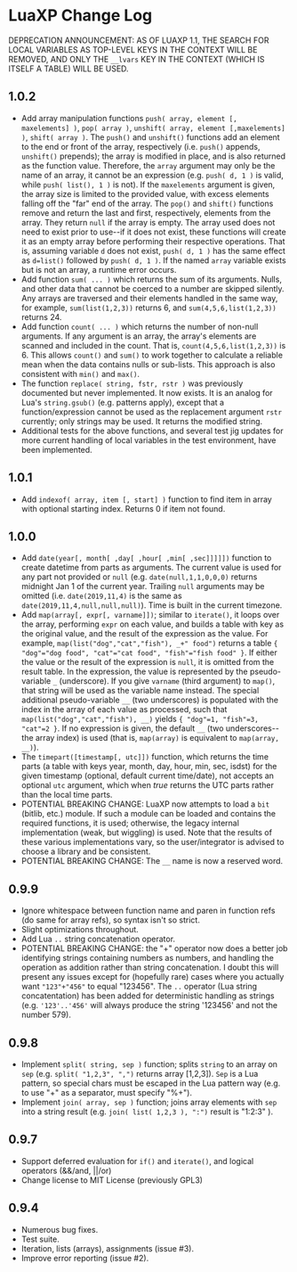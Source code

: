 # LuaXP Change Log

DEPRECATION ANNOUNCEMENT: AS OF LUAXP 1.1, THE SEARCH FOR LOCAL VARIABLES AS TOP-LEVEL KEYS IN THE CONTEXT WILL BE REMOVED, AND ONLY THE `__lvars` KEY IN THE CONTEXT (WHICH IS ITSELF A TABLE) WILL BE USED.

## 1.0.2

* Add array manipulation functions `push( array, element [, maxelements] )`, `pop( array )`, `unshift( array, element [,maxelements] )`, `shift( array )`. The `push()` and `unshift()` functions add an element to the end or front of the array, respectively (i.e. `push()` appends, `unshift()` prepends); the array is modified in place, and is also returned as the function value. Therefore, the `array` argument may only be the name of an array, it cannot be an expression (e.g. `push( d, 1 )` is valid, while `push( list(), 1 )` is not). If the `maxelements` argument is given, the array size is limited to the provided value, with excess elements falling off the "far" end of the array. The `pop()` and `shift()` functions remove and return the last and first, respectively, elements from the array. They return `null` if the array is empty. The array used does not need to exist prior to use--if it does not exist, these functions will create it as an empty array before performing their respective operations. That is, assuming variable `d` does not exist, `push( d, 1 )` has the same effect as `d=list()` followed by `push( d, 1 )`. If the named `array` variable exists but is not an array, a runtime error occurs.
* Add function `sum( ... )` which returns the sum of its arguments. Nulls, and other data that cannot be coerced to a number are skipped silently. Any arrays are traversed and their elements handled in the same way, for example, `sum(list(1,2,3))` returns 6, and `sum(4,5,6,list(1,2,3))` returns 24.
* Add function `count( ... )` which returns the number of non-null arguments. If any argument is an array, the array's elements are scanned and included in the count. That is, `count(4,5,6,list(1,2,3))` is 6. This allows `count()` and `sum()` to work together to calculate a reliable mean when the data contains nulls or sub-lists. This approach is also consistent with `min()` and `max()`.
* The function `replace( string, fstr, rstr )` was previously documented but never implemented. It now exists. It is an analog for Lua's `string.gsub()` (e.g. patterns apply), except that a function/expression cannot be used as the replacement argument `rstr` currently; only strings may be used. It returns the modified string.
* Additional tests for the above functions, and several test jig updates for more current handling of local variables in the test environment, have been implemented.

## 1.0.1

* Add `indexof( array, item [, start] )` function to find item in array with optional starting index. Returns 0 if item not found.

## 1.0.0

* Add `date(year[, month[ ,day[ ,hour[ ,min[ ,sec]]]]])` function to create datetime from parts as arguments. The current value is used for any part not provided or `null` (e.g. `date(null,1,1,0,0,0)` returns midnight Jan 1 of the current year. Trailing `null` arguments may be omitted (i.e. `date(2019,11,4)` is the same as `date(2019,11,4,null,null,null)`). Time is built in the current timezone.
* Add `map(array[, expr[, varname]])`; similar to `iterate()`, it loops over the array, performing `expr` on each value, and builds a table with key as the original value, and the result of the expression as the value. For example, `map(list("dog","cat","fish"), _+" food")` returns a table `{ "dog"="dog food", "cat"="cat food", "fish"="fish food" }`. If either the value or the result of the expression is `null`, it is omitted from the result table. In the expression, the value is represented by the pseudo-variable `_` (underscore). If you give `varname` (third argument) to `map()`, that string will be used as the variable name instead. The special additional pseudo-variable `__` (two underscores) is populated with the index in the array of each value as processed, such that `map(list("dog","cat","fish"), __)` yields `{ "dog"=1, "fish"=3, "cat"=2 }`. If no expression is given, the default `__` (two underscores--the array index) is used (that is, `map(array)` is equivalent to `map(array, __)`).
* The `timepart([timestamp[, utc]])` function, which returns the time parts (a table with keys year, month, day, hour, min, sec, isdst) for the given timestamp (optional, default current time/date), not accepts an optional `utc` argument, which when *true* returns the UTC parts rather than the local time parts.
* POTENTIAL BREAKING CHANGE: LuaXP now attempts to load a `bit` (bitlib, etc.) module. If such a module can be loaded and contains the required functions, it is used; otherwise, the legacy internal implementation (weak, but wiggling) is used. Note that the results of these various implementations vary, so the user/integrator is advised to choose a library and be consistent. 
* POTENTIAL BREAKING CHANGE: The `__` name is now a reserved word.

## 0.9.9

* Ignore whitespace between function name and paren in function refs (do same for array refs), so syntax isn't so strict.
* Slight optimizations throughout.
* Add Lua `..` string concatenation operator.
* POTENTIAL BREAKING CHANGE: the "+" operator now does a better job identifying strings containing numbers as numbers, and handling the operation as addition rather than string concatenation. I doubt this will present any issues except for (hopefully rare) cases where you actually want `"123"+"456"` to equal "123456". The `..` operator (Lua string concatentation) has been added for deterministic handling as strings (e.g. `'123'..'456'` will always produce the string '123456' and not the number 579).

## 0.9.8

* Implement `split( string, sep )` function; splits `string` to an array on `sep` (e.g. `split( "1,2,3", ",")` returns array [1,2,3]). `Sep` is a Lua pattern, so special chars must be escaped in the Lua pattern way (e.g. to use "+" as a separator, must specify "%+").
* Implement `join( array, sep )` function; joins array elements with `sep` into a string result (e.g. `join( list( 1,2,3 ), ":")` result is "1:2:3" ).

## 0.9.7

* Support deferred evaluation for `if()` and `iterate()`, and logical operators (&&/and, ||/or)
* Change license to MIT License (previously GPL3)

## 0.9.4

* Numerous bug fixes.
* Test suite.
* Iteration, lists (arrays), assignments (issue #3).
* Improve error reporting (issue #2).